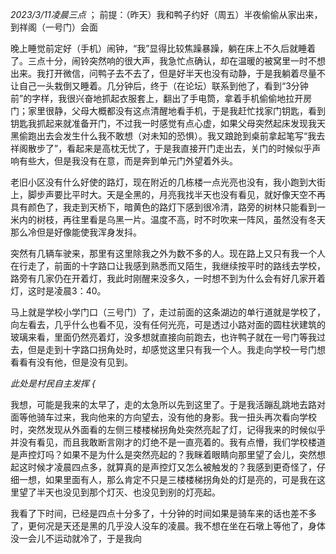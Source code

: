 *2023/3/11凌晨三点* ； 前提：（昨天）我和鸭子约好（周五）半夜偷偷从家出来，到祥阁（一号门）会面

晚上睡觉前定好（手机）闹钟，“我”显得比较焦躁暴躁，躺在床上不久后就睡着了。三点十分，闹铃突然响的很大声，我急忙点确认，却在温暖的被窝里一时不想出来。我打开微信，问鸭子去不去了，但是好半天也没有动静，于是我躺着尽量不让自己一头栽倒又睡着。几分钟后，终于（在论坛）联系到他了，看到“3分钟前”的字样，我很兴奋地抓起衣服套上，翻出了手电筒，拿着手机偷偷地拉开房门；家里很静，父母大概都没有这点清醒地看手机，于是我赶忙找家门钥匙，看到钥匙我抓起来就准备开门，不过我一时感觉有点心虚，如果父母突然起床发现我天黑偷跑出去会发生什么我不敢想（对未知的恐惧）。我又踉跄到桌前拿起笔写“我去祥阁散步了”，看起来是高枕无忧了，于是我直接开门走出去，关门的时候似乎声响有些大，但是我没有在意，而是奔到单元门外望着外头。

老旧小区没有什么好使的路灯，现在附近的几栋楼一点光亮也没有，我小跑到大街上，脚步声要比平时大。天是全黑的，月亮我找半天也没有看见，就好像天空不再具有颜色了，我走到天桥下，暗黄色的路灯下感到很冷清，路旁的树林只能看到一米内的树枝，再往里看是乌黑一片。温度不高，时不时吹来一阵风，虽然没有冬天那么冷但是好像能使我浑身发抖。

突然有几辆车驶来，那里有这里除我之外为数不多的人。现在路上又只有我一个人在行走了，前面的十字路口让我感到熟悉而又陌生，我继续按平时的路线去学校，路旁有几家仍在开着灯，我此时刚醒来没多久，一时想不到为什么会有好几家开着灯，这时是凌晨3：40。

马上就是学校小学门口（三号门）了，走过前面的这条湖边的单行道就是学校了，向左看去，几乎什么也看不见，没有任何光亮，可是透过小路对面的圆柱状建筑的玻璃来看，里面仍然亮着灯，没多想就直接向前跑去，也许鸭子就在一号门等我过去，但是走到十字路口拐角处时，却感觉这里只有我一个人。我走向学校一号门想看看有没有他，但是没有见到。

*此处是村民自主发挥 {*

我想，可能是我来的太早了，走的太急所以先到这里了。于是我活蹦乱跳地去路对面等他骑车过来，我向他来的方向望去，没有他的身影。我一扭头再次看向学校时，突然发现从外面看的左侧三楼楼梯拐角处突然亮起了灯，记得我来的时候似乎并没有看见，而且我敢断言刚才的灯绝不是一直亮着的。我有点懵，我们学校楼道是声控灯吗？如果不是为什么是突然亮起的？我眯着眼睛向那里望了会儿，突然想起这时候才凌晨四点多，就算真的是声控灯又怎么被触发的？我感到更奇怪了，仔细一想，如果里面有人，那么肯定不只是三楼楼梯拐角处的灯是亮的，可是我在这里望了半天也没见到那个灯灭、也没见到别的灯亮起。

我看了下时间，已经是四点十分多了，十分钟的时间如果是骑车来的话也差不多了，更何况是天还是黑的几乎没人没车的凌晨。我不想在坐在石墩上等他了，身体没一会儿不运动就冷了，于是我向